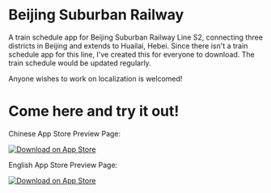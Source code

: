 # Beijing Suburban Railway

A train schedule app for Beijing Suburban Railway Line S2, connecting three districts in Beijing and extends to Huailai, Hebei. Since there isn't a train schedule app for this line, I've created this for everyone to download. The train schedule would be updated regularly.

Anyone wishes to work on localization is welcomed!

# Come here and try it out!

Chinese App Store Preview Page:

[![Download on App Store](https://developer.apple.com/app-store/marketing/guidelines/images/badge-download-on-the-app-store.svg)](https://itunes.apple.com/cn/app/北京市郊铁路/id1438805050?l=zh&ls=1&mt=8)

English App Store Preview Page:

[![Download on App Store](https://developer.apple.com/app-store/marketing/guidelines/images/badge-download-on-the-app-store.svg)](https://itunes.apple.com/us/app/北京市郊铁路/id1438805050?l=zh&ls=1&mt=8)



